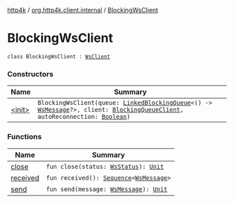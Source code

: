 [http4k](../../index.md) / [org.http4k.client.internal](../index.md) / [BlockingWsClient](./index.md)

# BlockingWsClient

`class BlockingWsClient : `[`WsClient`](../../org.http4k.websocket/-ws-client/index.md)

### Constructors

| Name | Summary |
|---|---|
| [&lt;init&gt;](-init-.md) | `BlockingWsClient(queue: `[`LinkedBlockingQueue`](https://docs.oracle.com/javase/9/docs/api/java/util/concurrent/LinkedBlockingQueue.html)`<() -> `[`WsMessage`](../../org.http4k.websocket/-ws-message/index.md)`?>, client: `[`BlockingQueueClient`](../-blocking-queue-client/index.md)`, autoReconnection: `[`Boolean`](https://kotlinlang.org/api/latest/jvm/stdlib/kotlin/-boolean/index.html)`)` |

### Functions

| Name | Summary |
|---|---|
| [close](close.md) | `fun close(status: `[`WsStatus`](../../org.http4k.websocket/-ws-status/index.md)`): `[`Unit`](https://kotlinlang.org/api/latest/jvm/stdlib/kotlin/-unit/index.html) |
| [received](received.md) | `fun received(): `[`Sequence`](https://kotlinlang.org/api/latest/jvm/stdlib/kotlin.sequences/-sequence/index.html)`<`[`WsMessage`](../../org.http4k.websocket/-ws-message/index.md)`>` |
| [send](send.md) | `fun send(message: `[`WsMessage`](../../org.http4k.websocket/-ws-message/index.md)`): `[`Unit`](https://kotlinlang.org/api/latest/jvm/stdlib/kotlin/-unit/index.html) |
